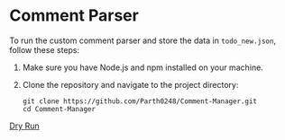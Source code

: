 # Comment Parser

To run the custom comment parser and store the data in `todo_new.json`, follow these steps:

1. Make sure you have Node.js and npm installed on your machine.

2. Clone the repository and navigate to the project directory:

   ```
   git clone https://github.com/Parth0248/Comment-Manager.git
   cd Comment-Manager
   ```

[Dry Run](https://sprinklr-my.sharepoint.com/:v:/p/parth_maradia/EZZ-oLe5IgNDmpNc_BoG37ABlDaj439fD__p1Z6U-ednMQ?e=tn9Twe)

